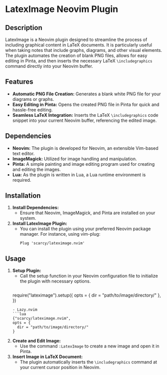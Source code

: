 # LatexImage Neovim Plugin

## Description
LatexImage is a Neovim plugin designed to streamline the process of including graphical content in LaTeX documents. It is particularly useful when taking notes that include graphs, diagrams, and other visual elements. The plugin automates the creation of blank PNG files, allows for easy editing in Pinta, and then inserts the necessary LaTeX `\includegraphics` command directly into your Neovim buffer.

## Features
- **Automatic PNG File Creation:** Generates a blank white PNG file for your diagrams or graphs.
- **Easy Editing in Pinta:** Opens the created PNG file in Pinta for quick and hassle-free editing.
- **Seamless LaTeX Integration:** Inserts the LaTeX `\includegraphics` code snippet into your current Neovim buffer, referencing the edited image.

## Dependencies
- **Neovim:** The plugin is developed for Neovim, an extensible Vim-based text editor.
- **ImageMagick:** Utilized for image handling and manipulation.
- **Pinta:** A simple painting and image editing program used for creating and editing the images.
- **Lua:** As the plugin is written in Lua, a Lua runtime environment is required.

## Installation
1. **Install Dependencies:**
   - Ensure that Neovim, ImageMagick, and Pinta are installed on your system.
2. **Install LatexImage Plugin:**
   - You can install the plugin using your preferred Neovim package manager. For instance, using vim-plug:
     ```vim
     Plug 'scarcy/lateximage.nvim'
     ```
## Usage
1. **Setup Plugin:**
   - Call the setup function in your Neovim configuration file to initialize the plugin with necessary options.
     ```lua
	require("lateximage").setup({
	  opts = { dir = "path/to/image/directory/" },
        })
     ```
   - Lazy.nvim
   ```lua
     {"scarcy/lateximage.nvim",
     opts = {
       dir = "path/to/image/directory/"
     }
   ```
2. **Create and Edit Image:**
   - Use the command `:LatexImage` to create a new image and open it in Pinta.
3. **Insert Image in LaTeX Document:**
   - The plugin automatically inserts the `\includegraphics` command at your current cursor position in Neovim.
